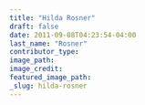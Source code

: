 ```yaml
---
title: "Hilda Rosner"
draft: false
date: 2011-09-08T04:23:54-04:00
last_name: "Rosner"
contributor_type:
image_path:
image_credit:
featured_image_path:
_slug: hilda-rosner
---
```

